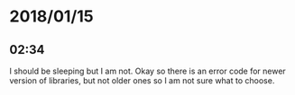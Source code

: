 # 2018/01/15

## 02:34

I should be sleeping but I am not. Okay so there is an error code for newer
version of libraries, but not older ones so I am not sure what to choose.

